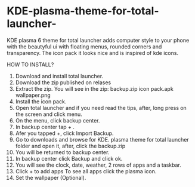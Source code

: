 # KDE-plasma-theme-for-total-launcher-
KDE plasma 6 theme for total launcher adds  computer style to your phone with the beautyful ui with floating menus, rounded corners and transparency. The icon pack it looks nice and is inspired of kde icons.

HOW TO INSTALL?
1. Download and install total launcher.
2. Download the zip published on relases
3. Extract the zip.
You will see in the zip:
backup.zip
icon pack.apk
wallpaper.png
4. Install the icon pack.
5. Open total launcher and if you need read the tips, after, long press on the screen and click menu.
6. On the menu, click backup center.
7. In backup center tap + .
8. Afer you tapped +, click Import Backup.
9. Go to downloads and browse for KDE. plasma theme for total launcher folder and open it, after, click the backup.zip
10. You will be returned to backup center.
11. In backup center click Backup and click ok.
12. You will see the clock, date, weather, 2 rows of apps and a taskbar.
13. Click + to add apps
To see all apps click the plasma icon.
14. Set the wallpaper (Optional).
  
